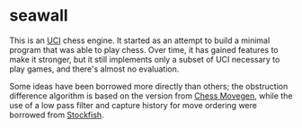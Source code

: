 # seawall

This is an [UCI] chess engine. It started as an attempt to build a minimal program that was able to play chess. Over
time, it has gained features to make it stronger, but it still implements only a subset of UCI necessary to play
games, and there's almost no evaluation.

Some ideas have been borrowed more directly than others; the obstruction difference algorithm is based on the version
from [Chess Movegen], while the use of a low pass filter and capture history for move ordering were borrowed from
[Stockfish].

[uci]: https://www.chessprogramming.org/UCI
[chess movegen]: https://github.com/Gigantua/Chess_Movegen
[stockfish]: https://github.com/official-stockfish/Stockfish
